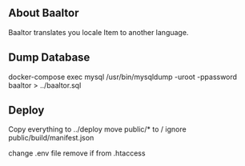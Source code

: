 ## About Baaltor

Baaltor translates you locale Item to another language.

## Dump Database

docker-compose exec mysql /usr/bin/mysqldump -uroot -ppassword baaltor > ../baaltor.sql

## Deploy

Copy everything to ../deploy
move public/* to /
ignore public/build/manifest.json

change .env file
remove if from .htaccess
